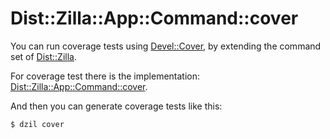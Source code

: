 # Dist::Zilla::App::Command::cover

You can run coverage tests using [Devel::Cover](https://metacpan.org/pod/Devel::Cover), by extending the command set of [Dist::Zilla](https://metacpan.org/pod/distribution/Dist-Zilla/lib/Dist/Zilla.pm).

For coverage test there is the implementation: [Dist::Zilla::App::Command::cover](https://metacpan.org/pod/Dist::Zilla::App::Command::cover).

And then you can generate coverage tests like this:

`$ dzil cover`
